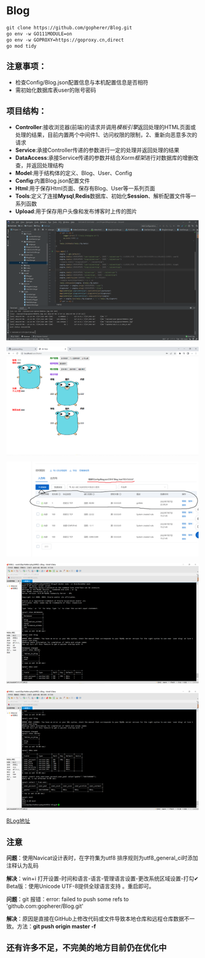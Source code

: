 # Blog 

```
git clone https://github.com/gopherer/Blog.git
go env -w GO111MODULE=on
go env -w GOPROXY=https://goproxy.cn,direct
go mod tidy
```
## 注意事项：
- 检查Config/Blog.json配置信息与本机配置信息是否相符
- 需初始化数据库表user的账号密码

## 项目结构：

- **Controller**:接收浏览器(前端)的请求并调用*模板引擎*返回处理的HTML页面或处理的结果，目前内置两个中间件1、访问权限的限制，2、重新向恶意多次的请求
- **Service**:承接Controller传递的参数进行一定的处理并返回处理的结果
- **DataAccess**:承接Service传递的参数并结合*Xorm框架*进行对数据库的增删改查，并返回处理结构
- **Model**:用于结构体的定义、Blog、User、Config
- **Config**:内置Blog.json配置文件
- **Html**:用于保存Html页面、保存有Blog、User等一系列页面
- **Tools**:定义了连接**Mysql**,**Redis**数据库、初始化**Session**、解析配置文件等一系列函数
- **Upload**:用于保存用户头像和发布博客时上传的图片

![image ](https://github.com/gopherer/Blog/blob/main/MDPhoto/code.png)

![image ](https://github.com/gopherer/Blog/blob/main/MDPhoto/home.png)

![image ](https://github.com/gopherer/Blog/blob/main/MDPhoto/aliyun.png)

![image ](https://github.com/gopherer/Blog/blob/main/MDPhoto/docker1.png)

![image ](https://github.com/gopherer/Blog/blob/main/MDPhoto/docker2.png)

[BLog地址](http://47.111.177.245/)

## 注意

**问题**：使用Navicat设计表时，在字符集为utf8 排序规则为utf8_general_ci时添加注释认为乱码 

**解决**：win+i 打开设置-时间和语言-语言-管理语言设置-更改系统区域设置-打勾✔ Beta版：使用Unicode UTF-8提供全球语言支持 。重启即可。

**问题**：git 报错：error: failed to push some refs to 'github.com:gopherer/Blog.git' 

**解决**：原因是直接在GitHub上修改代码或文件导致本地仓库和远程仓库数据不一致。方法：**git push origin master -f**

## 还有许多不足，不完美的地方目前仍在优化中